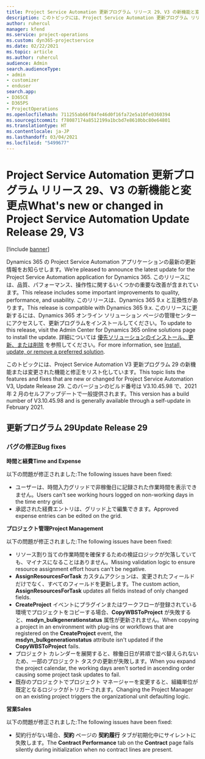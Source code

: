 ```yaml
---
title: Project Service Automation 更新プログラム リリース 29、V3 の新機能と変更点
description: このトピックには、Project Service Automation 更新プログラム リリース 29、V3 で利用可能な機能と修正をリスト化しています。
author: ruhercul
manager: kfend
ms.service: project-operations
ms.custom: dyn365-projectservice
ms.date: 02/22/2021
ms.topic: article
ms.author: ruhercul
audience: Admin
search.audienceType:
- admin
- customizer
- enduser
search.app:
- D365CE
- D365PS
- ProjectOperations
ms.openlocfilehash: 711255ab66f84fe46d0f16fa72e5a10fe0360394
ms.sourcegitcommit: f78087174a8512199a1bcbd7e8610bbc80e64801
ms.translationtype: HT
ms.contentlocale: ja-JP
ms.lasthandoff: 03/04/2021
ms.locfileid: "5499677"
---
```

# <a name="whats-new-or-changed-in-project-service-automation-update-release-29-v3"></a><span data-ttu-id="767d0-103">Project Service Automation 更新プログラム リリース 29、V3 の新機能と変更点</span><span class="sxs-lookup"><span data-stu-id="767d0-103">What's new or changed in Project Service Automation Update Release 29, V3</span></span>

[!include [banner](../includes/psa-now-project-operations.md)]

<span data-ttu-id="767d0-104">Dynamics 365 の Project Service Automation アプリケーションの最新の更新情報をお知らせします。</span><span class="sxs-lookup"><span data-stu-id="767d0-104">We’re pleased to announce the latest update for the Project Service Automation application for Dynamics 365.</span></span> <span data-ttu-id="767d0-105">このリリースには、品質、パフォーマンス、操作性に関するいくつかの重要な改善が含まれています。</span><span class="sxs-lookup"><span data-stu-id="767d0-105">This release includes some important improvements to quality, performance, and usability.</span></span> <span data-ttu-id="767d0-106">このリリースは、Dynamics 365 9.x と互換性があります。</span><span class="sxs-lookup"><span data-stu-id="767d0-106">This release is compatible with Dynamics 365 9.x.</span></span> <span data-ttu-id="767d0-107">このリリースに更新するには、Dynamics 365 オンライン ソリューション ページの管理センターにアクセスして、更新プログラムをインストールしてください。</span><span class="sxs-lookup"><span data-stu-id="767d0-107">To update to this release, visit the Admin Center for Dynamics 365 online solutions page to install the update.</span></span> <span data-ttu-id="767d0-108">詳細については [優先ソリューションのインストール、更新、または削除](https://docs.microsoft.com/power-platform/admin/install-remove-preferred-solution) を参照してください。</span><span class="sxs-lookup"><span data-stu-id="767d0-108">For more information, see [Install, update, or remove a preferred solution](https://docs.microsoft.com/power-platform/admin/install-remove-preferred-solution).</span></span>

<span data-ttu-id="767d0-109">このトピックには、Project Service Automation V3 更新プログラム 29 の新機能または変更された機能と修正をリスト化しています。</span><span class="sxs-lookup"><span data-stu-id="767d0-109">This topic lists the features and fixes that are new or changed for Project Service Automation V3, Update Release 29.</span></span> <span data-ttu-id="767d0-110">このバージョンのビルド番号は V3.10.45.98 で、2021 年 2 月のセルフアップデートで一般提供されます。</span><span class="sxs-lookup"><span data-stu-id="767d0-110">This version has a build number of V3.10.45.98 and is generally available through a self-update in February 2021.</span></span>

## <a name="update-release-29"></a><span data-ttu-id="767d0-111">更新プログラム 29</span><span class="sxs-lookup"><span data-stu-id="767d0-111">Update Release 29</span></span>

### <a name="bug-fixes"></a><span data-ttu-id="767d0-112">バグの修正</span><span class="sxs-lookup"><span data-stu-id="767d0-112">Bug fixes</span></span>

<span data-ttu-id="767d0-113">**時間と経費**</span><span class="sxs-lookup"><span data-stu-id="767d0-113">**Time and Expense**</span></span>

<span data-ttu-id="767d0-114">以下の問題が修正されました:</span><span class="sxs-lookup"><span data-stu-id="767d0-114">The following issues have been fixed:</span></span>

- <span data-ttu-id="767d0-115">ユーザーは、時間入力グリッドで非稼働日に記録された作業時間を表示できません。</span><span class="sxs-lookup"><span data-stu-id="767d0-115">Users can't see working hours logged on non-working days in the time entry grid.</span></span>
- <span data-ttu-id="767d0-116">承認された経費エントリは、グリッド上で編集できます。</span><span class="sxs-lookup"><span data-stu-id="767d0-116">Approved expense entries can be edited on the grid.</span></span>

<span data-ttu-id="767d0-117">**プロジェクト管理**</span><span class="sxs-lookup"><span data-stu-id="767d0-117">**Project Management**</span></span>

<span data-ttu-id="767d0-118">以下の問題が修正されました:</span><span class="sxs-lookup"><span data-stu-id="767d0-118">The following issues have been fixed:</span></span>

- <span data-ttu-id="767d0-119">リソース割り当ての作業時間を確保するための検証ロジックが欠落していても、マイナスになることはありません。</span><span class="sxs-lookup"><span data-stu-id="767d0-119">Missing validation logic to ensure resource assignment effort hours can't be negative.</span></span>
- <span data-ttu-id="767d0-120">**AssignResourcesForTask** カスタムアクションは、変更されたフィールドだけでなく、すべてのフィールドを更新します。</span><span class="sxs-lookup"><span data-stu-id="767d0-120">The custom action, **AssignResourcesForTask** updates all fields instead of only changed fields.</span></span>
- <span data-ttu-id="767d0-121">**CreateProject** イベントにプラグインまたはワークフローが登録されている環境でプロジェクトをコピーする場合、**CopyWBSToProject** が失敗すると、**msdyn_bulkgenerationstatus** 属性が更新されません。</span><span class="sxs-lookup"><span data-stu-id="767d0-121">When copying a project in an environment with plug-ins or workflows that are registered on the **CreateProject** event, the **msdyn_bulkgenerationstatus** attribute isn't updated if the **CopyWBSToProject** fails.</span></span>
- <span data-ttu-id="767d0-122">プロジェクト カレンダーを展開すると、稼働日日が昇順で並べ替えられないため、一部のプロジェクト タスクの更新が失敗します。</span><span class="sxs-lookup"><span data-stu-id="767d0-122">When you expand the project calendar, the working days aren't sorted in ascending order causing some project task updates to fail.</span></span>
- <span data-ttu-id="767d0-123">既存のプロジェクトでプロジェクト マネージャーを変更すると、組織単位が既定となるロジックがトリガーされます。</span><span class="sxs-lookup"><span data-stu-id="767d0-123">Changing the Project Manager on an existing project triggers the organizational unit defaulting logic.</span></span>

<span data-ttu-id="767d0-124">**営業**</span><span class="sxs-lookup"><span data-stu-id="767d0-124">**Sales**</span></span>

<span data-ttu-id="767d0-125">以下の問題が修正されました:</span><span class="sxs-lookup"><span data-stu-id="767d0-125">The following issues have been fixed:</span></span>

- <span data-ttu-id="767d0-126">契約行がない場合、**契約** ページの **契約履行** タブが初期化中にサイレントに失敗します。</span><span class="sxs-lookup"><span data-stu-id="767d0-126">The **Contract Performance** tab on the **Contract** page fails silently during initialization when no contract lines are present.</span></span>
